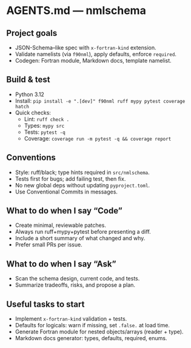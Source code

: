 # AGENTS.md — nmlschema

## Project goals
- JSON-Schema–like spec with `x-fortran-kind` extension.
- Validate namelists (via `f90nml`), apply defaults, enforce `required`.
- Codegen: Fortran module, Markdown docs, template namelist.

## Build & test
- Python 3.12
- Install: `pip install -e ".[dev]" f90nml ruff mypy pytest coverage hatch`
- Quick checks:
  - Lint: `ruff check .`
  - Types: `mypy src`
  - Tests: `pytest -q`
  - Coverage: `coverage run -m pytest -q && coverage report`

## Conventions
- Style: ruff/black; type hints required in `src/nmlschema`.
- Tests first for bugs; add failing test, then fix.
- No new global deps without updating `pyproject.toml`.
- Use Conventional Commits in messages.

## What to do when I say “Code”
- Create minimal, reviewable patches.
- Always run ruff+mypy+pytest before presenting a diff.
- Include a short summary of what changed and why.
- Prefer small PRs per issue.

## What to do when I say “Ask”
- Scan the schema design, current code, and tests.
- Summarize tradeoffs, risks, and propose a plan.

## Useful tasks to start
- Implement `x-fortran-kind` validation + tests.
- Defaults for logicals: warn if missing, set `.false.` at load time.
- Generate Fortran module for nested objects/arrays (reader + type).
- Markdown docs generator: types, defaults, required, enums.


